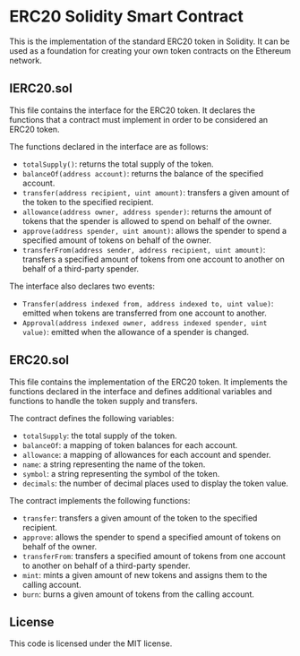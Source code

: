 # ERC20 Solidity Smart Contract

This is the implementation of the standard ERC20 token in Solidity. It can be used as a foundation for creating your own token contracts on the Ethereum network.

## IERC20.sol

This file contains the interface for the ERC20 token. It declares the functions that a contract must implement in order to be considered an ERC20 token.

The functions declared in the interface are as follows:

- `totalSupply()`: returns the total supply of the token.
- `balanceOf(address account)`: returns the balance of the specified account.
- `transfer(address recipient, uint amount)`: transfers a given amount of the token to the specified recipient.
- `allowance(address owner, address spender)`: returns the amount of tokens that the spender is allowed to spend on behalf of the owner.
- `approve(address spender, uint amount)`: allows the spender to spend a specified amount of tokens on behalf of the owner.
- `transferFrom(address sender, address recipient, uint amount)`: transfers a specified amount of tokens from one account to another on behalf of a third-party spender.

The interface also declares two events:

- `Transfer(address indexed from, address indexed to, uint value)`: emitted when tokens are transferred from one account to another.
- `Approval(address indexed owner, address indexed spender, uint value)`: emitted when the allowance of a spender is changed.

## ERC20.sol

This file contains the implementation of the ERC20 token. It implements the functions declared in the interface and defines additional variables and functions to handle the token supply and transfers.

The contract defines the following variables:

- `totalSupply`: the total supply of the token.
- `balanceOf`: a mapping of token balances for each account.
- `allowance`: a mapping of allowances for each account and spender.
- `name`: a string representing the name of the token.
- `symbol`: a string representing the symbol of the token.
- `decimals`: the number of decimal places used to display the token value.

The contract implements the following functions:

- `transfer`: transfers a given amount of the token to the specified recipient.
- `approve`: allows the spender to spend a specified amount of tokens on behalf of the owner.
- `transferFrom`: transfers a specified amount of tokens from one account to another on behalf of a third-party spender.
- `mint`: mints a given amount of new tokens and assigns them to the calling account.
- `burn`: burns a given amount of tokens from the calling account.

## License

This code is licensed under the MIT license.
